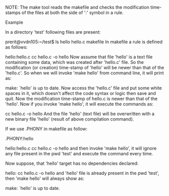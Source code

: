 NOTE: The make tool reads the makefile and checks the modification time-stamps of the files at both the side of ':' symbol in a rule.

Example

In a directory 'test' following files are present:

prerit@vvdn105:~/test$ ls
hello  hello.c  makefile
In makefile a rule is defined as follows:

hello:hello.c
    cc hello.c -o hello
Now assume that file 'hello' is a text file containing some data, which was created after 'hello.c' file. So the modification (or creation) time-stamp of 'hello' will be newer than that of the 'hello.c'. So when we will invoke 'make hello' from command line, it will print as:

make: `hello' is up to date.
Now access the 'hello.c' file and put some white spaces in it, which doesn't affect the code syntax or logic then save and quit. Now the modification time-stamp of hello.c is newer than that of the 'hello'. Now if you invoke 'make hello', it will execute the commands as:

cc hello.c -o hello
And the file 'hello' (text file) will be overwritten with a new binary file 'hello' (result of above compilation command).

If we use .PHONY in makefile as follow:

.PHONY:hello

hello:hello.c
    cc hello.c -o hello
and then invoke 'make hello', it will ignore any file present in the pwd 'test' and execute the command every time.

Now suppose, that 'hello' target has no dependencies declared:

hello:
    cc hello.c -o hello
and 'hello' file is already present in the pwd 'test', then 'make hello' will always show as:

make: `hello' is up to date.
